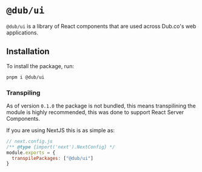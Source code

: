 # `@dub/ui`

`@dub/ui` is a library of React components that are used across Dub.co's web applications.

## Installation

To install the package, run:

```bash
pnpm i @dub/ui
```

### Transpiling

As of version `0.1.0` the package is not bundled, this means transpilining the module is 
highly recommended, this was done to support React Server Components.

If you are using NextJS this is as simple as:

```js
// next.config.js
/** @type {import('next').NextConfig} */
module.exports = {
  transpilePackages: ["@dub/ui"]
}
```